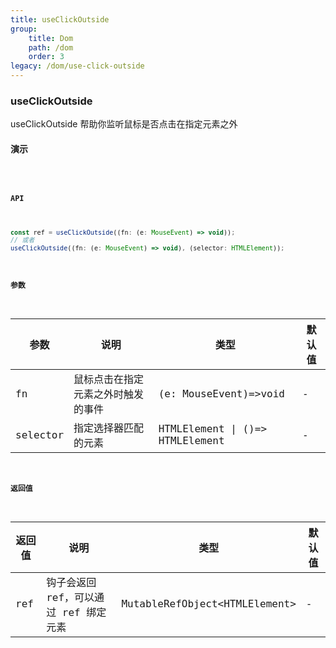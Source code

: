 ```yaml
---
title: useClickOutside
group:
    title: Dom
    path: /dom
    order: 3
legacy: /dom/use-click-outside
---
```


### useClickOutside

useClickOutside 帮助你监听鼠标是否点击在指定元素之外

#### 演示

<code src="./Demo.tsx">

#### API

```js
const ref = useClickOutside((fn: (e: MouseEvent) => void));
// 或者
useClickOutside((fn: (e: MouseEvent) => void), (selector: HTMLElement));
```

#### 参数

| 参数     | 说明                               | 类型                            | 默认值 |
| -------- | ---------------------------------- | ------------------------------- | ------ |
| fn       | 鼠标点击在指定元素之外时触发的事件 | (e: MouseEvent)=>void           | -      |
| selector | 指定选择器匹配的元素               | HTMLElement \| ()=> HTMLElement | -      |

#### 返回值

| 返回值 | 说明                                  | 类型                           | 默认值 |
| ------ | ------------------------------------- | ------------------------------ | ------ |
| ref    | 钩子会返回 ref，可以通过 ref 绑定元素 | MutableRefObject<HTMLElement\> | -      |
